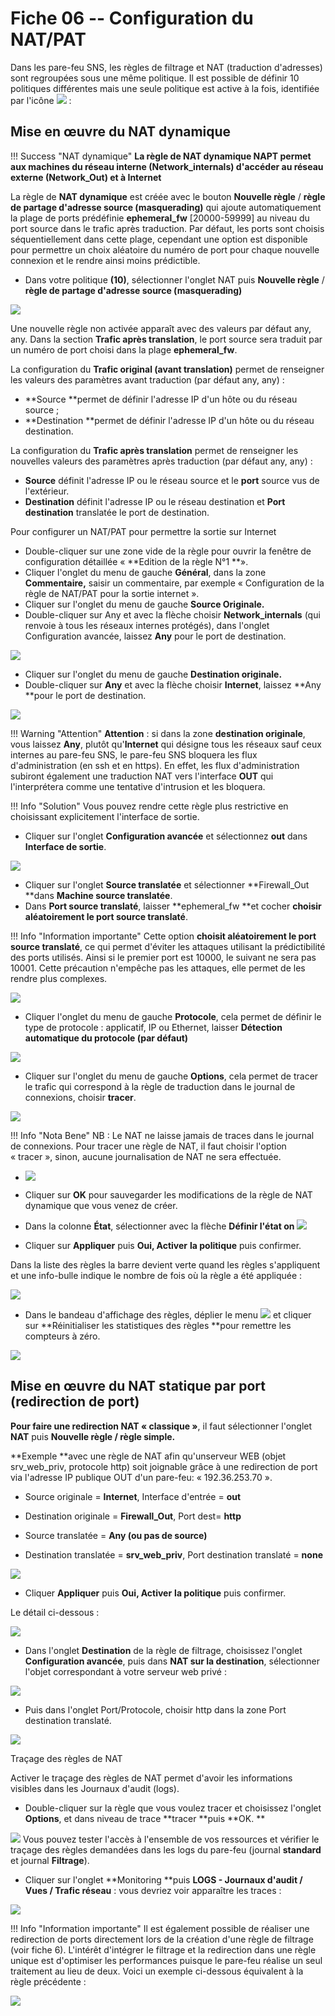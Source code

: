 # Fiche 06 -- Configuration du NAT/PAT

Dans les pare-feu SNS, les règles de filtrage et NAT
(traduction d'adresses) sont regroupées sous une même politique. Il est
possible de définir 10 politiques différentes mais une seule politique
est active à la fois, identifiée par l'icône ![](../../media/stormshield/fiches/fiche6_configurationNat_SNS/Pictures/10000001000000190000001611338230E4300D82.png) :

## Mise en œuvre du NAT dynamique

!!! Success  "NAT dynamique"
    **La règle de NAT dynamique NAPT permet aux machines du réseau interne
    (Network_internals) d'accéder au réseau externe (Network_Out) et à
    Internet**

La règle de **NAT dynamique** est créée avec le bouton **Nouvelle
règle** / **règle de partage d'adresse source (masquerading)** qui
ajoute automatiquement la plage de ports
prédéfinie **ephemeral_fw** \[20000-59999\] au niveau du port source
dans le trafic après traduction. Par défaut, les ports sont choisis
séquentiellement dans cette plage, cependant une option est disponible
pour permettre un choix aléatoire du numéro de port pour chaque nouvelle
connexion et le rendre ainsi moins prédictible.

-   Dans votre politique **(10)**, sélectionner l'onglet NAT puis
    **Nouvelle règle** / **règle de partage d'adresse source
    (masquerading)** 

![](../../media/stormshield/fiches/fiche6_configurationNat_SNS/Pictures/100000010000025D0000005D37DB1C8FCAFB5DB3.png)

Une nouvelle règle non activée apparaît avec des valeurs par défaut any,
any. Dans la section **Trafic après translation**, le port source sera
traduit par un numéro de port choisi dans la plage **ephemeral_fw**.

La configuration du **Trafic original (avant translation)** permet de
renseigner les valeurs des paramètres avant traduction (par défaut any,
any) :

-   **Source **permet de définir l'adresse IP d'un hôte ou du réseau
    source ;
-   **Destination **permet de définir l'adresse IP d'un hôte ou du
    réseau destination.

La configuration du **Trafic après translation** permet de renseigner
les nouvelles valeurs des paramètres après traduction (par défaut any,
any) :

-   **Source** définit l'adresse IP ou le réseau source et le **port**
    source vus de l'extérieur.
-   **Destination** définit l'adresse IP ou le réseau destination et
    **Port destination** translatée le port de destination.

Pour configurer un NAT/PAT pour permettre la sortie sur Internet

-   Double-cliquer sur une zone vide de la règle pour ouvrir la fenêtre
    de configuration détaillée « **Edition de la règle N°1 **».
-   Cliquer l'onglet du menu de gauche **Général**, dans la
    zone **Commentaire,** saisir un commentaire, par exemple
    « Configuration de la règle de NAT/PAT pour la sortie internet ».
-   Cliquer sur l'onglet du menu de gauche **Source Originale.**
-   Double-cliquer sur Any et avec la flèche choisir
    **Network_internals** (qui renvoie à tous les réseaux internes
    protégés), dans l'onglet Configuration avancée, laissez **Any** pour
    le port de destination.

![](../../media/stormshield/fiches/fiche6_configurationNat_SNS/Pictures/100000010000025C000000C98CB41F68EC1A4782.png)

-   Cliquer sur l'onglet du menu de gauche **Destination originale.**
-   Double-cliquer sur **Any** et avec la flèche choisir **Internet**,
    laissez **Any **pour le port de destination.

![](../../media/stormshield/fiches/fiche6_configurationNat_SNS/Pictures/10000001000001E3000000E1B6F7047F81623EC0.png)

!!! Warning  "Attention"
    **Attention** : si dans la zone **destination
    originale**, vous laissez **Any**, plutôt qu'**Internet** qui désigne
    tous les réseaux sauf ceux internes au pare-feu SNS, le pare-feu SNS
    bloquera les flux d'administration (en ssh et en https). En effet, les
    flux d'administration subiront également une traduction NAT vers
    l'interface **OUT** qui l'interprétera comme une tentative d'intrusion
    et les bloquera.


!!! Info  "Solution"
    Vous pouvez rendre cette règle plus restrictive en choisissant
    explicitement l'interface de sortie.

-   Cliquer sur l'onglet **Configuration avancée** et sélectionnez
    **out** dans **Interface de sortie**.

![](../../media/stormshield/fiches/fiche6_configurationNat_SNS/Pictures/10000001000001E20000009A05AB94690DDD9521.png)

-   Cliquer sur l'onglet **Source translatée** et
    sélectionner **Firewall_Out **dans **Machine source translatée**.
-   Dans **Port source translaté**, laisser **ephemeral_fw **et cocher
    **choisir aléatoirement le port source translaté**.

!!! Info  "Information importante"
    Cette option **choisit aléatoirement le port source
    translaté**, ce qui permet d'éviter les attaques utilisant la
    prédictibilité des ports utilisés. Ainsi si le premier port est 10000,
    le suivant ne sera pas 10001. Cette précaution n'empêche pas les
    attaques, elle permet de les rendre plus complexes.

![](../../media/stormshield/fiches/fiche6_configurationNat_SNS/Pictures/1000000100000282000000E4263B6D14E5D74200.png)

-   Cliquer l'onglet du menu de gauche **Protocole**, cela permet de
    définir le type de protocole : applicatif, IP ou Ethernet, laisser
    **Détection automatique du protocole (par défaut)**

![](../../media/stormshield/fiches/fiche6_configurationNat_SNS/Pictures/1000000100000282000000D9D67F857B0B841622.png)

-   Cliquer sur l'onglet du menu de gauche **Options**, cela permet de
    tracer le trafic qui correspond à la règle de traduction dans le
    journal de connexions, choisir **tracer**.

![](../../media/stormshield/fiches/fiche6_configurationNat_SNS/Pictures/1000000100000282000000C64CD2B9D6CBB11E3E.png)

!!! Info  "Nota Bene"
    NB : Le NAT ne laisse jamais de traces dans le journal de connexions.
    Pour tracer une règle de NAT, il faut choisir l'option « tracer »,
    sinon, aucune journalisation de NAT ne sera effectuée.

-   ![](../../media/stormshield/fiches/fiche6_configurationNat_SNS/Pictures/10000001000000980000003EB64457464695E7CE.png)
-   Cliquer sur **OK** pour sauvegarder les
    modifications de la règle de NAT dynamique que vous venez de créer.
-   Dans la colonne **État**, sélectionner avec la flèche **Définir
    l'état on** ![](../../media/stormshield/fiches/fiche6_configurationNat_SNS/Pictures/100000010000003200000017E469BC9134DE71E7.png)

-   Cliquer sur **Appliquer** puis **Oui, Activer** **la politique**
    puis confirmer.

Dans la liste des règles la barre devient verte quand les règles
s'appliquent et une info-bulle indique le nombre de fois où la règle a
été appliquée :

![](../../media/stormshield/fiches/fiche6_configurationNat_SNS/Pictures/1000000100000285000000739E0225667E887616.png)

-   Dans le bandeau d'affichage des règles, déplier le menu
    ![](../../media/stormshield/fiches/fiche6_configurationNat_SNS/Pictures/100000010000001500000012C004A96468C7D42F.png) et cliquer sur **Réinitialiser les statistiques
    des règles **pour remettre les compteurs à zéro.

![](../../media/stormshield/fiches/fiche6_configurationNat_SNS/Pictures/100000010000019F0000006895FA7BF1553E2276.png)

## Mise en œuvre du NAT statique par port (redirection de port)

**Pour faire une redirection NAT « classique »**, il faut sélectionner
l'onglet **NAT** puis **Nouvelle règle / règle simple.**

**Exemple **avec une règle de NAT afin qu'unserveur WEB (objet
srv_web_priv, protocole http) soit joignable grâce à une redirection de
port via l'adresse IP publique OUT d'un pare-feu: « 192.36.253.70 ».

-   Source originale = **Internet**, Interface d'entrée = **out**

-   Destination originale = **Firewall_Out**, Port dest= **http**

-   Source translatée = **Any (**ou pas de source**)**

-   Destination translatée = **srv_web_priv**, Port destination translaté = **none**

![](../../media/stormshield/fiches/fiche6_configurationNat_SNS/Pictures/100000010000028500000020CE7DCECAD160DE6E.png)

-   Cliquer **Appliquer** puis **Oui, Activer** **la politique** puis
    confirmer.

Le détail ci-dessous :

![](../../media/stormshield/fiches/fiche6_configurationNat_SNS/Pictures/100000010000063A0000047E26B39C209173F957.png)

-   Dans l'onglet **Destination** de la règle de filtrage, choisissez
    l'onglet **Configuration avancée**, puis dans **NAT sur la
    destination**, sélectionner l'objet correspondant à votre serveur
    web privé :

![](../../media/stormshield/fiches/fiche6_configurationNat_SNS/Pictures/10000001000002470000007308615CCF64D2ACCA.png)

-   Puis dans l'onglet Port/Protocole, choisir http dans la zone Port destination translaté.

![](../../media/stormshield/fiches/fiche6_configurationNat_SNS/Pictures/100000010000024300000067CEB56635AAFA97A3.png)

Traçage des règles de NAT

Activer le traçage des règles de NAT permet d'avoir les informations
visibles dans les Journaux d'audit (logs).

-   Double-cliquer sur la règle que vous voulez tracer et choisissez
    l'onglet **Options**, et dans niveau de trace **tracer **puis **OK.
    **

![](../../media/stormshield/fiches/fiche6_configurationNat_SNS/Pictures/100000010000025F000000A6E26374D297FEA18A.png)
Vous pouvez tester l'accès à l'ensemble de vos ressources et vérifier le
traçage des règles demandées dans les logs du pare-feu (journal
**standard** et journal **Filtrage**).

-   Cliquer sur l'onglet **Monitoring **puis **LOGS - Journaux d'audit /
    Vues / Trafic réseau** : vous devriez voir apparaître les traces :

![](../../media/stormshield/fiches/fiche6_configurationNat_SNS/Pictures/1000000100000285000001535A167F9630CF1844.png)

!!! Info  "Information importante"
    Il est également possible de réaliser une redirection de ports
    directement lors de la création d'une règle de filtrage (voir fiche 6).
    L'intérêt d'intégrer le filtrage et la redirection dans une règle unique
    est d'optimiser les performances puisque le pare-feu réalise un seul
    traitement au lieu de deux. Voici un exemple ci-dessous équivalent à la
    règle précédente :

![](../../media/stormshield/fiches/fiche6_configurationNat_SNS/Pictures/100000010000023800000024281AE3C8E6093FEA.png)

